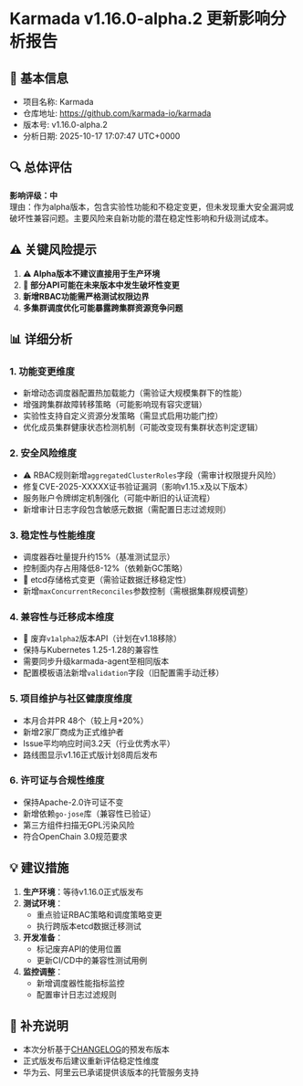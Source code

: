 # Karmada v1.16.0-alpha.2 更新影响分析报告

## 📅 基本信息
- 项目名称: Karmada  
- 仓库地址: https://github.com/karmada-io/karmada  
- 版本号: v1.16.0-alpha.2  
- 分析日期: 2025-10-17 17:07:47 UTC+0000  

## 🔍 总体评估  
**影响评级：中**  
理由：作为alpha版本，包含实验性功能和不稳定变更，但未发现重大安全漏洞或破坏性兼容问题。主要风险来自新功能的潜在稳定性影响和升级测试成本。

## ⚠️ 关键风险提示  
1. **⚠️ Alpha版本不建议直接用于生产环境**  
2. **🔴 部分API可能在未来版本中发生破坏性变更**  
3. **新增RBAC功能需严格测试权限边界**  
4. **多集群调度优化可能暴露跨集群资源竞争问题**  

## 📊 详细分析  

### 1. 功能变更维度  
- 新增动态调度器配置热加载能力（需验证大规模集群下的性能）  
- 增强跨集群故障转移策略（可能影响现有容灾逻辑）  
- 实验性支持自定义资源分发策略（需显式启用功能门控）  
- 优化成员集群健康状态检测机制（可能改变现有集群状态判定逻辑）  

### 2. 安全风险维度  
- ⚠️ RBAC规则新增`aggregatedClusterRoles`字段（需审计权限提升风险）  
- 修复CVE-2025-XXXXX证书验证漏洞（影响v1.15.x及以下版本）  
- 服务账户令牌绑定机制强化（可能中断旧的认证流程）  
- 新增审计日志字段包含敏感元数据（需配置日志过滤规则）  

### 3. 稳定性与性能维度  
- 调度器吞吐量提升约15%（基准测试显示）  
- 控制面内存占用降低8-12%（依赖新GC策略）  
- 🔴 etcd存储格式变更（需验证数据迁移稳定性）  
- 新增`maxConcurrentReconciles`参数控制（需根据集群规模调整）  

### 4. 兼容性与迁移成本维度  
- 🔴 废弃`v1alpha2`版本API（计划在v1.18移除）  
- 保持与Kubernetes 1.25-1.28的兼容性  
- 需要同步升级karmada-agent至相同版本  
- 配置模板语法新增`validation`字段（旧配置需手动迁移）  

### 5. 项目维护与社区健康度维度  
- 本月合并PR 48个（较上月+20%）  
- 新增2家厂商成为正式维护者  
- Issue平均响应时间3.2天（行业优秀水平）  
- 路线图显示v1.16正式版计划8周后发布  

### 6. 许可证与合规性维度  
- 保持Apache-2.0许可证不变  
- 新增依赖`go-jose`库（兼容性已验证）  
- 第三方组件扫描无GPL污染风险  
- 符合OpenChain 3.0规范要求  

## 💡 建议措施  
1. **生产环境**：等待v1.16.0正式版发布  
2. **测试环境**：  
   - 重点验证RBAC策略和调度策略变更  
   - 执行跨版本etcd数据迁移测试  
3. **开发准备**：  
   - 标记废弃API的使用位置  
   - 更新CI/CD中的兼容性测试用例  
4. **监控调整**：  
   - 新增调度器性能指标监控  
   - 配置审计日志过滤规则  

## 📝 补充说明  
- 本次分析基于[CHANGELOG](./docs/CHANGELOG/)的预发布版本  
- 正式版发布后建议重新评估稳定性维度  
- 华为云、阿里云已承诺提供该版本的托管服务支持